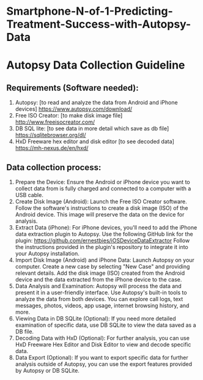 # Smartphone-N-of-1-Predicting-Treatment-Success-with-Autopsy-Data
#  Autopsy Data Collection Guideline

##  Requirements (Software needed):
1.  Autopsy:  [to read and analyze the data from Android and iPhone devices] https://www.autopsy.com/download/
2.  Free ISO Creator:  [to make disk image file] http://www.freeisocreator.com/
3.  DB SQL lite:    [to see data in more detail which save as db file] https://sqlitebrowser.org/dl/ 
4.  HxD Freeware hex editor and disk editor [to see decoded data] https://mh-nexus.de/en/hxd/

##  Data collection process:
1.	Prepare the Device:
Ensure the Android or iPhone device you want to collect data from is fully charged and connected to a computer with a USB cable.
2.	Create Disk Image (Android):
Launch the Free ISO Creator software.
Follow the software's instructions to create a disk image (ISO) of the Android device. This image will preserve the data on the device for analysis.
3.	Extract Data (iPhone):
For iPhone devices, you'll need to add the iPhone data extraction plugin to Autopsy. Use the following GitHub link for the plugin: https://github.com/ernestbies/iOSDeviceDataExtractor
Follow the instructions provided in the plugin's repository to integrate it into your Autopsy installation.
4.	Import Disk Image (Android) and iPhone Data:
Launch Autopsy on your computer.
Create a new case by selecting "New Case" and providing relevant details.
Add the disk image (ISO) created from the Android device and the data extracted from the iPhone device to the case.
5.	Data Analysis and Examination:
Autopsy will process the data and present it in a user-friendly interface.
Use Autopsy's built-in tools to analyze the data from both devices. You can explore call logs, text messages, photos, videos, app usage, internet browsing history, and more.
6.	Viewing Data in DB SQLite (Optional):
If you need more detailed examination of specific data, use DB SQLite to view the data saved as a DB file.
7.	Decoding Data with HxD (Optional):
For further analysis, you can use HxD Freeware Hex Editor and Disk Editor to view and decode specific data.
8.	Data Export (Optional):
If you want to export specific data for further analysis outside of Autopsy, you can use the export features provided by Autopsy or DB SQLite.

